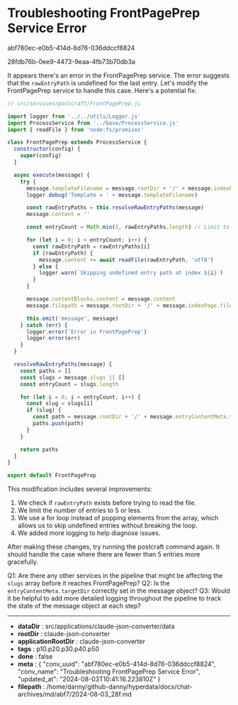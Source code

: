 # Troubleshooting FrontPagePrep Service Error

abf780ec-e0b5-414d-8d76-036ddccf8824

28fdb76b-0ee9-4473-9eaa-4fb73b70db3a

 It appears there's an error in the FrontPagePrep service. The error suggests that the `rawEntryPath` is undefined for the last entry. Let's modify the FrontPagePrep service to handle this case. Here's a potential fix:

```javascript
// src/services/postcraft/FrontPagePrep.js

import logger from '../../utils/Logger.js'
import ProcessService from '../base/ProcessService.js'
import { readFile } from 'node:fs/promises'

class FrontPagePrep extends ProcessService {
  constructor(config) {
    super(config)
  }

  async execute(message) {
    try {
      message.templateFilename = message.rootDir + '/' + message.indexPage.templateFilename
      logger.debug('Template = ' + message.templateFilename)

      const rawEntryPaths = this.resolveRawEntryPaths(message)
      message.content = ''

      const entryCount = Math.min(5, rawEntryPaths.length) // Limit to 5 entries or less

      for (let i = 0; i < entryCount; i++) {
        const rawEntryPath = rawEntryPaths[i]
        if (rawEntryPath) {
          message.content += await readFile(rawEntryPath, 'utf8')
        } else {
          logger.warn(`Skipping undefined entry path at index ${i}`)
        }
      }

      message.contentBlocks.content = message.content
      message.filepath = message.rootDir + '/' + message.indexPage.filepath

      this.emit('message', message)
    } catch (err) {
      logger.error('Error in FrontPagePrep')
      logger.error(err)
    }
  }

  resolveRawEntryPaths(message) {
    const paths = []
    const slugs = message.slugs || []
    const entryCount = slugs.length

    for (let i = 0; i < entryCount; i++) {
      const slug = slugs[i]
      if (slug) {
        const path = message.rootDir + '/' + message.entryContentMeta.targetDir + '/' + slug + '.html'
        paths.push(path)
      }
    }

    return paths
  }
}

export default FrontPagePrep
```

This modification includes several improvements:

1. We check if `rawEntryPath` exists before trying to read the file.
2. We limit the number of entries to 5 or less.
3. We use a for loop instead of popping elements from the array, which allows us to skip undefined entries without breaking the loop.
4. We added more logging to help diagnose issues.

After making these changes, try running the postcraft command again. It should handle the case where there are fewer than 5 entries more gracefully.

Q1: Are there any other services in the pipeline that might be affecting the `slugs` array before it reaches FrontPagePrep?
Q2: Is the `entryContentMeta.targetDir` correctly set in the message object?
Q3: Would it be helpful to add more detailed logging throughout the pipeline to track the state of the message object at each step?

---

* **dataDir** : src/applications/claude-json-converter/data
* **rootDir** : claude-json-converter
* **applicationRootDir** : claude-json-converter
* **tags** : p10.p20.p30.p40.p50
* **done** : false
* **meta** : {
  "conv_uuid": "abf780ec-e0b5-414d-8d76-036ddccf8824",
  "conv_name": "Troubleshooting FrontPagePrep Service Error",
  "updated_at": "2024-08-03T10:41:16.223810Z"
}
* **filepath** : /home/danny/github-danny/hyperdata/docs/chat-archives/md/abf7/2024-08-03_28f.md